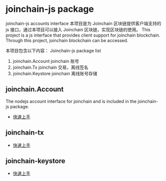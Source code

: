 # joinchain-js package

joinchain-js accounts interface
本项目是为 Joinchain 区块链提供客户端支持的 js 接口，通过本项目可以接入 Joinchain 区块链，实现区块链的使用。
This project is a js interface that provides client support for joinchain blockchain. Through this project, joinchain blockchain can be accessed.

本项目包含以下内容：
Joinchain-js package list
1. joinchain.Account    joinchain 账号 
2. joinchain.Tx         joinchain 交易，离线签名
3. joinchain.Keystore   joinchain 离线账号存储

## joinchain.Account
The nodejs account interface for joinchain and is included in the joinchain-js package.

- [快速上手](docs/account.md)


## joinchain-tx

- [快速上手](docs/transation.md)

## joinchain-keystore

- [快速上手](docs/keystore.md)